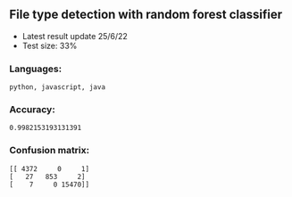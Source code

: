 ## File type detection with random forest classifier

- Latest result update 25/6/22
- Test size: 33%

### Languages: 
    python, javascript, java
### Accuracy: 
    0.9982153193131391

### Confusion matrix:
    [[ 4372     0     1]
    [   27   853     2]
    [    7     0 15470]]